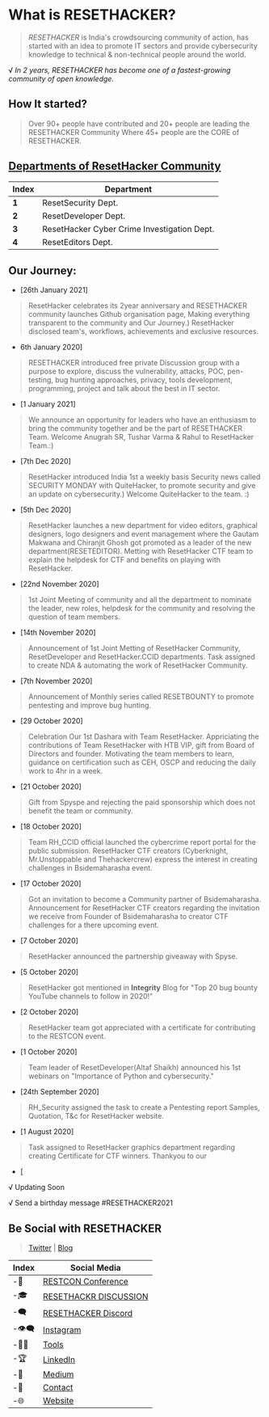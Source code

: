 # What is RESETHACKER?
> *RESETHACKER* is India's crowdsourcing community of action, has started with an idea to promote IT sectors and provide cybersecurity knowledge to technical & non-technical people around the world.

√ *In 2 years, RESETHACKER has become one of a fastest-growing community of open knowledge.*

## How It started?
> Over 90+ people have contributed and 20+ people are leading the RESETHACKER Community Where 45+ people are the CORE of RESETHACKER.

## [Departments of ResetHacker Community](/Departments.md)
Index | Department 
--- | ---
**1** | ResetSecurity Dept.
**2** | ResetDeveloper Dept.
**3** | ResetHacker Cyber Crime Investigation Dept.
**4** | ResetEditors Dept.

## Our Journey:
- [26th January 2021]
> ResetHacker celebrates its 2year anniversary and RESETHACKER community launches Github organisation page, Making everything transparent to the community and Our Journey.)
> ResetHacker disclosed team's, workflows, achievements and exclusive resources. 

- 6th January 2020]
>RESETHACKER introduced free private Discussion group with a purpose to explore, discuss the vulnerability, attacks, POC, pen-testing, bug hunting approaches, privacy, tools development, programming, project and talk about the best in IT sector.

- [1 January 2021]
> We announce an opportunity for leaders who have an enthusiasm to bring the community together and be the part of RESETHACKER Team.
> Welcome Anugrah SR, Tushar Varma & Rahul to ResetHacker Team.:)

- [7th Dec 2020]
> ResetHacker introduced India 1st a weekly basis Security news called SECURITY MONDAY with QuiteHacker, to promote security and give an update on cybersecurity.)
> Welcome QuiteHacker to the team. :)

- [5th Dec 2020]
> ResetHacker launches a new department for video editors, graphical designers, logo designers and event management where the Gautam Makwana⁣ and Chiranjit Ghosh got promoted as a leader of the new department(RESETEDITOR).
> Metting with ResetHacker CTF team to explain the helpdesk for CTF and benefits on playing with ResetHacker.

- [22nd November 2020]
> 1st Joint Meeting of community and all the department to nominate the leader, new roles, helpdesk for the community and resolving the question of team members.

- [14th November 2020]
> Announcement of 1st Joint Metting of ResetHacker Community, ResetDeveloper and ResetHacker.CCID departments.
> Task assigned to create NDA & automating the work of ResetHacker Community.

- [7th November 2020]
> Announcement of Monthly series called RESETBOUNTY to promote pentesting and improve bug hunting.

- [29 October 2020]
> Celebration Our 1st Dashara with Team ResetHacker.
> Appriciating the contributions of Team ResetHacker with HTB VIP, gift from Board of Directors and founder.
> Motivating the team members to learn, guidance on certification such as CEH, OSCP and reducing the daily work to 4hr in a week.

- [21 October 2020]
> Gift from Spyspe and rejecting the paid sponsorship which does not benefit the team or community.

- [18 October 2020]
> Team RH_CCID official launched the cybercrime report portal for the public submission.
> ResetHacker CTF creators (Cyberknight, Mr.Unstoppable and Thehackercrew) express the interest in creating challenges in Bsidemaharasha event.

- [17 October 2020]
> Got an invitation to become a Community partner of Bsidemaharasha.
> Announcement for ResetHacker CTF creators regarding the invitation we receive from Founder of Bsidemaharasha to creator CTF challenges for a there upcoming event.

- [7 October 2020]
> ResetHacker announced the partnership giveaway with Spyse.

- [5 October 2020]
> ResetHacker got mentioned in **Integrity** Blog for "Top 20 bug bounty YouTube channels to follow in 2020!"

- [2 October 2020]
> ResetHacker team got appreciated with a certificate for contributing to the RESTCON event.

- [1 October 2020]
> Team leader of ResetDeveloper(Altaf Shaikh) announced his 1st webinars on "Importance of Python and cybersecurity."

- [24th September 2020]
> RH_Security assigned the task to create a Pentesting report Samples, Quotation, T&c for ResetHacker website.

- [1 August 2020]
> Task assigned to ResetHacker graphics department regarding creating Certificate for CTF winners.
> Thankyou to our 

- [

√ Updating Soon


√ Send a birthday message #RESETHACKER2021


## Be Social with RESETHACKER
> [Twitter](https://twitter.com/resethacker) | [Blog](https://instagram.com/@resethacker/)

Index | Social Media
--- | ---
-📢 | [RESTCON Conference](https://youtube.com/playlist?list=PLNR8n-5bMyMOMHqJS2drxIA78IOPxTBCO) 
-🎓 | [RESETHACKR DISCUSSION](https://t.me/resethacker/) 
-🗨 | [RESETHACKER Discord](https://discord.gg/HbM3435JcX)
-👁️‍🗨️ | [Instagram ](https://instagram.com/@resethacker/) 
-👩‍💻 | [Tools](https://github.com/RESETHACKER) 
-🏆 | [LinkedIn](https://www.linkedin.com/in/RESETHACKER/) 
-💬 | [Medium](https://www.resethackerofficial.medium.com/)
-📩 | [Contact](resethackerteam@gmail.com)
-🌐 | [Website](https://resethacker.com/) 

